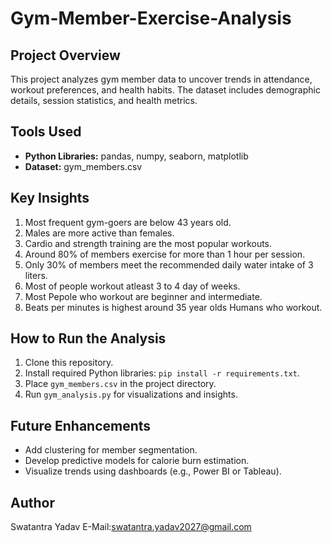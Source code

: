 # Gym-Member-Exercise-Analysis

## Project Overview
This project analyzes gym member data to uncover trends in attendance, workout preferences, and health habits. The dataset includes demographic details, session statistics, and health metrics.

## Tools Used
- **Python Libraries:** pandas, numpy, seaborn, matplotlib
- **Dataset:** gym_members.csv

## Key Insights
1. Most frequent gym-goers are below 43 years old.
2. Males are more active than females.
3. Cardio and strength training are the most popular workouts.
4. Around 80% of members exercise for more than 1 hour per session.
5. Only 30% of members meet the recommended daily water intake of 3 liters.
6. Most of people workout atleast 3 to 4 day of weeks.
7. Most Pepole who workout are beginner and intermediate.
8. Beats per minutes is highest around 35 year olds Humans who workout.

## How to Run the Analysis
1. Clone this repository.
2. Install required Python libraries: `pip install -r requirements.txt`.
3. Place `gym_members.csv` in the project directory.
4. Run `gym_analysis.py` for visualizations and insights.

## Future Enhancements
- Add clustering for member segmentation.
- Develop predictive models for calorie burn estimation.
- Visualize trends using dashboards (e.g., Power BI or Tableau).

## Author
Swatantra Yadav
E-Mail:swatantra.yadav2027@gmail.com
